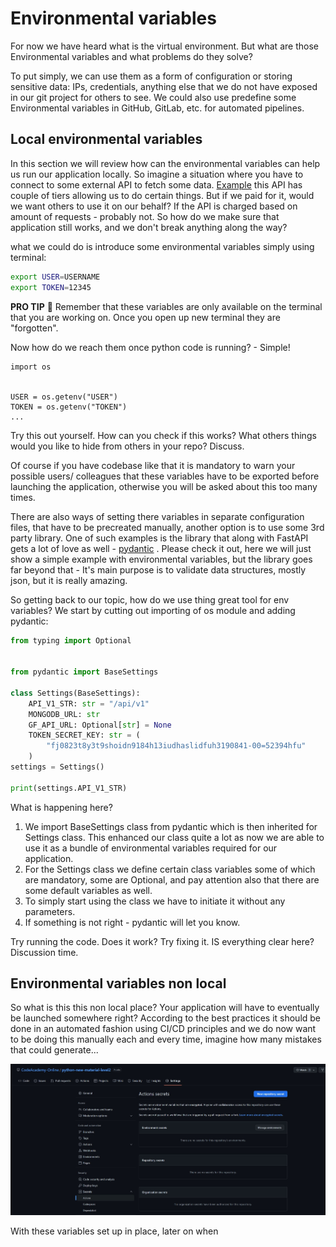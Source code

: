 # Environmental variables

For now we have heard what is the virtual environment. But what are those Environmental variables and what problems do they solve?

To put simply, we can use them as a form of configuration or storing sensitive data: IPs, credentials, anything else that we do not have exposed in our git project for others to see. We could also use predefine some Environmental variables in GitHub, GitLab, etc. for automated pipelines. 

## Local environmental variables

In this section we will review how can the environmental variables can help us run our application locally. So imagine a situation where you have to connect to some external API to fetch some data. [Example](https://polygon.io/) this API has couple of tiers allowing us to do certain things. But if we paid for it,  would we want others to use it on our behalf? If the API is charged based on amount of requests - probably not. So how do we make sure that application still works, and we don't break anything along the way? 


what we could do is introduce some environmental variables simply using terminal:

```bash
export USER=USERNAME
export TOKEN=12345
```

**PRO TIP** 🧠 Remember that these variables are only available on the terminal that you are working on. Once you open up new terminal they are "forgotten".

Now how do we reach them once python code is running? - Simple!

```python3
import os


USER = os.getenv("USER")
TOKEN = os.getenv("TOKEN")
...
```

Try this out yourself. How can you check if this works? What others things would you like to hide from others in your repo? Discuss.

Of course if you have codebase like that it is mandatory to warn your possible users/ colleagues that these variables have to be exported before launching the application, otherwise you will be asked about this too many times.

There are also ways of setting there variables in separate configuration files, that have to be precreated manually, another option is to use some 3rd party library. One of such examples is the library that along with FastAPI gets a lot of love as well - [pydantic](https://docs.pydantic.dev/) . Please check it out, here we will just show a simple example with environmental variables, but the library goes far beyond that - It's main purpose is to validate data structures, mostly json, but it is really amazing.

So getting back to our topic, how do we use thing great tool for env variables? We start by cutting out importing of os module and adding pydantic:



```python
from typing import Optional


from pydantic import BaseSettings

class Settings(BaseSettings):
    API_V1_STR: str = "/api/v1"
    MONGODB_URL: str
    GF_API_URL: Optional[str] = None
    TOKEN_SECRET_KEY: str = (
        "fj0823t8y3t9shoidn9184h13iudhaslidfuh3190841-00=52394hfu"
    )
settings = Settings()

print(settings.API_V1_STR)
```

What is happening here?
1. We import BaseSettings class from pydantic which is then inherited for Settings class. This enhanced our class quite a lot as now we are able to use it as a bundle of environmental variables required for our application.
1. For the Settings class we define certain class variables some of which are mandatory, some are Optional, and pay attention also that there are some default variables as well. 
1. To simply start using the class we have to initiate it without any parameters.
1. If something is not right - pydantic will let you know.

Try running the code. Does it work? Try fixing it. IS everything clear here? Discussion time.



## Environmental variables non local

So what is this this non local place? Your application will have to eventually be launched somewhere right? According to the best practices it should be done in an automated fashion using CI/CD principles and we do now want to be doing this manually each and every time, imagine how many mistakes that could generate... 


![IMG](https://github.com/CodeAcademy-Online/python-new-material-level2/blob/master/images/github_secrets.jpg)

With these variables set up in place, later on when 